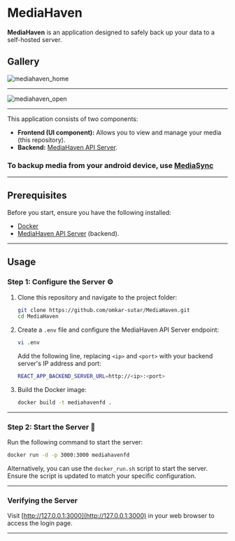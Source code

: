# MediaHaven

**MediaHaven** is an application designed to safely back up your data to a self-hosted server.

## Gallery
![mediahaven_home](https://github.com/user-attachments/assets/3f82836f-6d94-4b0c-9535-7ea4b5de01b3)


---


![mediahaven_open](https://github.com/user-attachments/assets/64a4b4d1-8c44-4bab-b48b-e2d4f75f3da5)


---

This application consists of two components:
- **Frontend (UI component):** Allows you to view and manage your media (this repository).
- **Backend:** [MediaHaven API Server](https://github.com/omkar-sutar/MediaHaven-Backend).

### To backup media from your android device, use [MediaSync](https://github.com/omkar-sutar/MediaSync)
---

## Prerequisites

Before you start, ensure you have the following installed:
- [Docker](https://docs.docker.com/)
- [MediaHaven API Server](https://github.com/omkar-sutar/MediaHaven-Backend) (backend).

---

## Usage

### Step 1: Configure the Server ⚙️

1. Clone this repository and navigate to the project folder:
   ```bash
   git clone https://github.com/omkar-sutar/MediaHaven.git
   cd MediaHaven
   ```

2. Create a `.env` file and configure the MediaHaven API Server endpoint:
   ```bash
   vi .env
   ```
   Add the following line, replacing `<ip>` and `<port>` with your backend server's IP address and port:
   ```bash
   REACT_APP_BACKEND_SERVER_URL=http://<ip>:<port>
   ```

3. Build the Docker image:
   ```bash
   docker build -t mediahavenfd .
   ```

---

### Step 2: Start the Server 🚀

Run the following command to start the server:
```bash
docker run -d -p 3000:3000 mediahavenfd
```

Alternatively, you can use the `docker_run.sh` script to start the server. Ensure the script is updated to match your specific configuration.

---

### Verifying the Server

Visit [http://127.0.0.1:3000](http://127.0.0.1:3000) in your web browser to access the login page.

---

